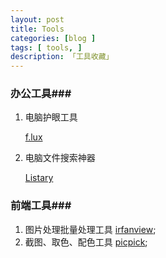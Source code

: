 ```yaml
---
layout: post
title: Tools
categories: [blog ]
tags: [ tools, ]
description: 「工具收藏」
---
```




### 办公工具###

1. 电脑护眼工具

   [f.lux](https://justgetflux.com/)

2. 电脑文件搜索神器

   [Listary](http://www.listary.com/)

### 前端工具###

1. 图片处理批量处理工具
   [irfanview]({http://www.irfanview.com/);
2. 截图、取色、配色工具
   [picpick](http://ngwin.com/picpick/download);

